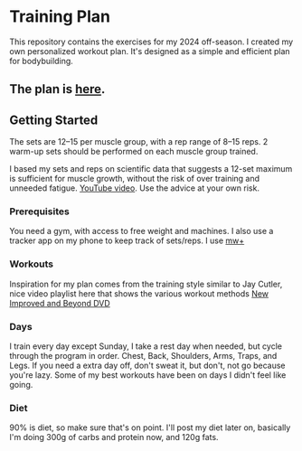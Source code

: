 # Training Plan

This repository contains the exercises for my 2024 off-season. I created my own personalized workout plan. It's designed
as a simple and efficient plan for bodybuilding.

## The plan is [here](train.md).

## Getting Started

The sets are 12–15 per muscle group, with a rep range of 8–15 reps. 2 warm-up sets should be performed on each muscle
group
trained.

I based my sets and reps on scientific data that suggests a 12-set maximum is sufficient for muscle growth, without the
risk of over training and unneeded fatigue. [YouTube video](https://youtu.be/ei-38EcxHE4?si=T5B3-HjxZuBCVAzl). Use the
advice at your own risk.

### Prerequisites

You need a gym, with access to free weight and machines. I also use a tracker app on my phone to keep track of
sets/reps. I use [mw+](https://apps.apple.com/us/app/my-workout/id789343008)

### Workouts

Inspiration for my plan comes from the training style similar to Jay Cutler, nice video playlist here that shows the
various workout
methods [New Improved and Beyond DVD](https://youtube.com/playlist?list=PL34s-yGsKuy9Rcswqe0IPiLc70yasd0lW&si=ZvvhbiGE31_yg13D)

### Days

I train every day except Sunday, I take a rest day when needed, but cycle through the program in order. Chest, Back,
Shoulders, Arms, Traps, and Legs. If you need a extra day off, don't sweat it, but don't, not go because you're lazy.
Some of my best workouts have been on days I didn't feel like going.

### Diet

90% is diet, so make sure that's on point. I'll post my diet later on, basically I'm doing 300g of carbs and protein
now, and 120g fats. 

